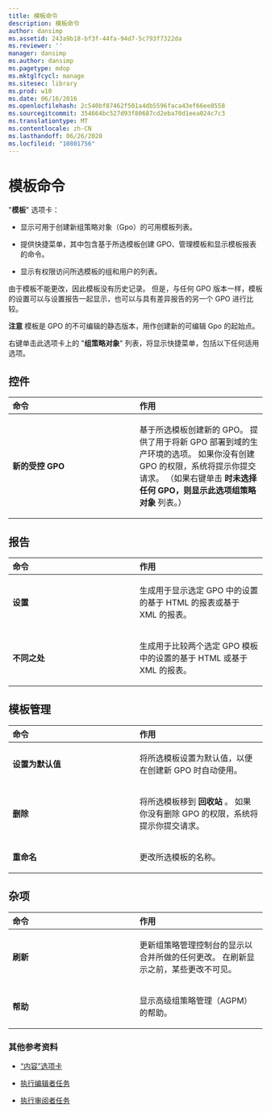 ```yaml
---
title: 模板命令
description: 模板命令
author: dansimp
ms.assetid: 243a9b18-bf3f-44fa-94d7-5c793f7322da
ms.reviewer: ''
manager: dansimp
ms.author: dansimp
ms.pagetype: mdop
ms.mktglfcycl: manage
ms.sitesec: library
ms.prod: w10
ms.date: 06/16/2016
ms.openlocfilehash: 2c540bf87462f501a4db5596faca43ef66ee8558
ms.sourcegitcommit: 354664bc527d93f80687cd2eba70d1eea024c7c3
ms.translationtype: MT
ms.contentlocale: zh-CN
ms.lasthandoff: 06/26/2020
ms.locfileid: "10801756"
---
```

# 模板命令


"**模板**" 选项卡：

-   显示可用于创建新组策略对象（Gpo）的可用模板列表。

-   提供快捷菜单，其中包含基于所选模板创建 GPO、管理模板和显示模板报表的命令。

-   显示有权限访问所选模板的组和用户的列表。

由于模板不能更改，因此模板没有历史记录。 但是，与任何 GPO 版本一样，模板的设置可以与设置报告一起显示，也可以与具有差异报告的另一个 GPO 进行比较。

**注意** 模板是 GPO 的不可编辑的静态版本，用作创建新的可编辑 Gpo 的起始点。

 

右键单击此选项卡上的 "**组策略对象**" 列表，将显示快捷菜单，包括以下任何适用选项。

## 控件


<table>
<colgroup>
<col width="50%" />
<col width="50%" />
</colgroup>
<thead>
<tr class="header">
<th align="left">命令</th>
<th align="left">作用</th>
</tr>
</thead>
<tbody>
<tr class="odd">
<td align="left"><p><strong>新的受控 GPO</strong></p></td>
<td align="left"><p>基于所选模板创建新的 GPO。 提供了用于将新 GPO 部署到域的生产环境的选项。 如果你没有创建 GPO 的权限，系统将提示你提交请求。 （如果右键单击 <strong> 时未选择任何 GPO，则显示此选项组策略对象 </strong> 列表。）</p></td>
</tr>
</tbody>
</table>

 

## 报告


<table>
<colgroup>
<col width="50%" />
<col width="50%" />
</colgroup>
<thead>
<tr class="header">
<th align="left">命令</th>
<th align="left">作用</th>
</tr>
</thead>
<tbody>
<tr class="odd">
<td align="left"><p><strong>设置</strong></p></td>
<td align="left"><p>生成用于显示选定 GPO 中的设置的基于 HTML 的报表或基于 XML 的报表。</p></td>
</tr>
<tr class="even">
<td align="left"><p><strong>不同之处</strong></p></td>
<td align="left"><p>生成用于比较两个选定 GPO 模板中的设置的基于 HTML 或基于 XML 的报表。</p></td>
</tr>
</tbody>
</table>

 

## 模板管理


<table>
<colgroup>
<col width="50%" />
<col width="50%" />
</colgroup>
<thead>
<tr class="header">
<th align="left">命令</th>
<th align="left">作用</th>
</tr>
</thead>
<tbody>
<tr class="odd">
<td align="left"><p><strong>设置为默认值</strong></p></td>
<td align="left"><p>将所选模板设置为默认值，以便在创建新 GPO 时自动使用。</p></td>
</tr>
<tr class="even">
<td align="left"><p><strong>删除</strong></p></td>
<td align="left"><p>将所选模板移到 <strong> 回收站 </strong> 。 如果你没有删除 GPO 的权限，系统将提示你提交请求。</p></td>
</tr>
<tr class="odd">
<td align="left"><p><strong>重命名</strong></p></td>
<td align="left"><p>更改所选模板的名称。</p></td>
</tr>
</tbody>
</table>

 

## 杂项


<table>
<colgroup>
<col width="50%" />
<col width="50%" />
</colgroup>
<thead>
<tr class="header">
<th align="left">命令</th>
<th align="left">作用</th>
</tr>
</thead>
<tbody>
<tr class="odd">
<td align="left"><p><strong>刷新</strong></p></td>
<td align="left"><p>更新组策略管理控制台的显示以合并所做的任何更改。 在刷新显示之前，某些更改不可见。</p></td>
</tr>
<tr class="even">
<td align="left"><p><strong>帮助</strong></p></td>
<td align="left"><p>显示高级组策略管理（AGPM）的帮助。</p></td>
</tr>
</tbody>
</table>

 

### 其他参考资料

-   [“内容”选项卡](contents-tab-agpm40.md)

-   [执行编辑者任务](performing-editor-tasks-agpm40.md)

-   [执行审阅者任务](performing-reviewer-tasks-agpm40.md)

 

 





